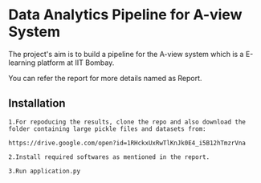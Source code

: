 # Data Analytics Pipeline for A-view System

The project's aim is to build a pipeline for the A-view system which is a E-learning platform at IIT Bombay. 

You can refer the report for more details named as Report.

## Installation

    1.For repoducing the results, clone the repo and also download the folder containing large pickle files and datasets from: 

    https://drive.google.com/open?id=1RHckxUxRwTlKnJk0E4_i5B12hTmzrVna

    2.Install required softwares as mentioned in the report.

    3.Run application.py 

